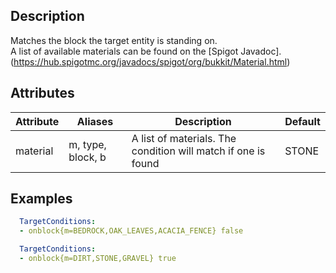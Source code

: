 ## Description
Matches the block the target entity is standing on.  
A list of available materials can be found on the [Spigot Javadoc].(https://hub.spigotmc.org/javadocs/spigot/org/bukkit/Material.html) 


## Attributes

| Attribute | Aliases   | Description                                                          | Default |
|-----------|-----------|----------------------------------------------------------------------|---------|
| material  | m, type, block, b | A list of materials. The condition will match if one is found| STONE   |


## Examples
```yaml
  TargetConditions:
  - onblock{m=BEDROCK,OAK_LEAVES,ACACIA_FENCE} false
```

```yaml
  TargetConditions:
  - onblock{m=DIRT,STONE,GRAVEL} true
```